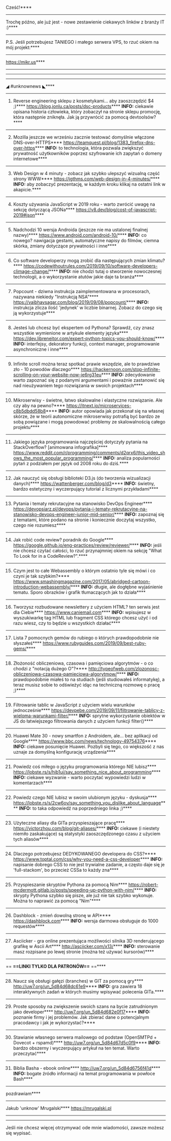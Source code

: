 Cześć!****
****
Trochę późno, ale już jest - nowe zestawienie ciekawych linków z branży IT :)****
****
P.S. Jeśli potrzebujesz TANIEGO i małego serwera VPS, to rzuć okiem na mój projekt:****
****
https://mikr.us****
****
 ****
****
◢ #unknownews ◣****
****
1) Reverse engineering sklepu z kosmetykami... aby zaoszczędzić $4 ;)****
https://blog.jonlu.ca/posts/dsc-products****
**INFO:** ciekawie opisana historia człowieka, który zobaczył na stronie sklepu promocję, która następnie zniknęła. Jak ją przywrócić za pomocą devtoolsów?****
****
2) Mozilla jeszcze we wrześniu zacznie testować domyślnie włączone DNS-over-HTTPS****
https://teamquest.pl/blog/1383_firefox-dns-over-https****
**INFO:** to technologia, która pozwala zwiększyć prywatność użytkowników poprzez szyfrowanie ich zapytań o domeny internetowe****
****
3) Web Design w 4 minuty - zobacz jak szybko ulepszyć wizualną część strony WWW****
https://jgthms.com/web-design-in-4-minutes/****
**INFO:** aby zobaczyć prezentację, w każdym kroku klikaj na ostatni link w akapicie.****
****
4) Koszty używania JavaScript w 2019 roku - warto zwrócić uwagę na sekcję dotyczącą JSONa****
https://v8.dev/blog/cost-of-javascript-2019#json****
****
5) Nadchodzi 10 wersja Androida (jeszcze nie ma ustalonej finalnej nazwy)****
https://www.android.com/android-10/****
**INFO:** co nowego? nawigacja gestami, automatyczne napisy do filmów, ciemna skórka, zmiany dotyczące prywatności i inne****
****
6) Co software developerzy mogą zrobić dla następujących zmian klimatu?****
https://codewithoutrules.com/2019/09/10/software-developers-climage-change/****
**INFO:** nie chodzi tutaj o stworzenie nowoczesnej technologii, a o wykorzystanie atutów jakie daje ta branża****
****
7) Popcount - dziwna instrukcja zaimplementowana w procesorach, nazywana niekiedy "Instrukcją NSA"****
https://vaibhavsagar.com/blog/2019/09/08/popcount/****
**INFO:** instrukcja zlicza ilość 'jedynek' w liczbie binarnej. Zobacz do czego się ją wykorzystuje****
****
8) Jesteś lub chcesz być ekspertem od Pythona? Sprawdź, czy znasz wszystkie wymienione w artykule elementy języka****
https://dev.libreneitor.com/expert-python-topics-you-should-know/****
**INFO:** interfejsy, dekoratory funkcji, context manager, programowanie asynchroniczne i inne****
****
9) Infinite scroll można teraz spotkać prawie wszędzie, ale to prawdziwe zło - 10 powodów dlaczego****
https://hackernoon.com/stop-infinite-scrolling-on-your-website-now-ie6rg31eu****
**INFO:** zdecydowanie warto zapoznać się z podanymi argumentami i poważnie zastanowić się nad nieużywaniem tego rozwiązania w swoich projektach****
****
10) Mikroserwisy - świetne, łatwo skalowalne i elastyczne rozwiązanie. Ale czy aby na pewno?****
https://itnext.io/microservices-c8b5dbdd58b8****
**INFO:** autor opowiada jak przekonał się na własnej skórze, że w teorii autonomiczne mikroserwisy potrafią być bardzo ze sobą powiązane i mogą powodować problemy ze skalowalnością całego projektu****
****
11) Jakiego języka programowania najczęściej dotyczyły pytania na StackOverflow? [animowana infografika]****
https://www.reddit.com/r/programming/comments/d2qrx6/this_video_shows_the_most_popular_programming/****
**INFO:** analiza popularności pytań z podziałem per język od 2008 roku do dziś.****
****
12) Jak nauczyć się obsługi biblioteki D3.js (do tworzenia wizualizacji danych)****
https://wattenberger.com/blog/d3****
**INFO:** świetny, bardzo estetyczny i wyczerpujący tutorial z licznymi przykładami****
****
13) Pytania i tematy rekrutacyjne na stanowisko DevOps Engineer****
https://devopsiarz.pl/devops/pytania-i-tematy-rekrutacyjne-na-stanowisko-devops-engineer-junior-mid-senior/****
**INFO:** zapoznaj się z tematami, które podano na stronie i koniecznie doczytaj wszystko, czego nie rozumiesz****
****
14) Jak robić code review? poradnik do Google****
https://google.github.io/eng-practices/review/reviewer/****
**INFO:** jeśli nie chcesz czytać całości, to rzuć przynajmniej okiem na sekcję "What To Look for in a CodeReview?".****
****
15) Czym jest to całe Webassembly o którym ostatnio tyle się mówi i co czyni je tak szybkim?****
https://www.smashingmagazine.com/2017/05/abridged-cartoon-introduction-webassembly/****
**INFO:** długie, ale dogłębne wyjaśnienie tematu. Sporo obrazków i grafik tłumaczących jak to działa****
****
16) Tworzysz rozbudowane newslettery z użyciem HTML? ten serwis jest dla Ciebie****
https://www.caniemail.com****
**INFO:** wpisujesz w wyszukiwarkę tag HTML lub fragment CSS którego chcesz użyć i od razu wiesz, czy to będzie u wszystkich działać****
****
17) Lista 7 pomocnych gemów do rubiego o których prawdopodobnie nie słyszałeś****
https://www.rubyguides.com/2019/09/best-ruby-gems/****
****
18) Złożoność obliczeniowa, czasowa i pamięciowa algorytmów - o co chodzi z "notacją dużego O"?****
http://typeofweb.com/zlozonosc-obliczeniowa-czasowa-pamieciowa-algorytmow/****
**INFO:** prawdopodobnie miałeś to na studiach (jeśli studiowałeś informatykę), a teraz musisz sobie to odświeżyć idąc na techniczną rozmowę o pracę ;)****
****
19) Filtrowanie tablic w JavaScript z użyciem wielu warunków jednocześnie****
https://devpebe.com/2019/09/11/filtrowanie-tablicy-z-wieloma-warunkami-filter/****
**INFO:** sprytne wykorzystanie obiektów w JS do łatwiejszego filtrowania danych z użyciem funkcji filter()****
****
20) Huawei Mate 30 - nowy smartfon z Androidem, ale... bez aplikacji od Google****
https://www.bbc.com/news/technology-49754376****
**INFO:** ciekawe posunięcie Huawei. Pozbyli się tego, co większość z nas uznaje za domyślną konfigurację urządzenia****
****
21) Powiedz coś miłego o języku programowania którego NIE lubisz****
https://lobste.rs/s/hib1ui/say_something_nice_about_programming****
**INFO:** ciekawe wyzwanie - warto poczytać wypowiedzi ludzi w komentarzach****
****
22) Powiedz czego NIE lubisz w swoim ulubionym języku - dyskusja****
https://lobste.rs/s/2cw6ov/say_something_you_dislike_about_language****
**INFO:** to taka odpowiedź na poprzedniego linka ;)****
****
23) Użyteczne aliasy dla GITa przyspieszające pracę****
https://victorzhou.com/blog/git-aliases/****
**INFO:** ciekawe (i niestety niemiło zaskakujące) są statystyki zaoszczędzonego czasu z użyciem tych aliasów****
****
24) Dlaczego potrzebujesz DEDYKOWANEGO developera do CSS?****
https://www.toptal.com/css/why-you-need-a-css-developer****
**INFO:** napisanie dobrego CSS to nie jest trywialne zadanie, a często daje się je 'full-stackom', bo przecież CSSa to każdy zna****
****
25) Przyspieszanie skryptów Pythona za pomocą Nim****
https://robert-mcdermott.gitlab.io/posts/speeding-up-python-with-nim/****
**INFO:** skrypty Pythona szybko się pisze, ale już nie tak szybko wykonuje. Można to naprawić za pomocą "Nim"****
****
26) Dashblock - zmień dowolną stronę w API****
https://dashblock.com****
**INFO:** wersja darmowa obsługuje do 1000 requestów****
****
27) Asciicker - gra online prezentująca możliwości silnika 3D renderującego grafikę w Ascii Art****
http://asciicker.com/x13/****
**INFO:** sterowanie masz rozpisane po lewej stronie (można też używać kursorów)****
****
== **==LINKI TYLKO DLA PATRONÓW==**
 ==****
****
28) Naucz się obsługi gałęzi (branches) w GIT za pomocą gry****
http://uw7.org/un_5d84d68dc61e9****
**INFO:** gra zawiera 18 interaktywnych zadań w których musimy wpisywać polecenia GITa.****
****
29) Proste sposoby na zwiększenie swoich szans na bycie zatrudnionym jako developer****
http://uw7.org/un_5d84d682e0f17****
**INFO:** poznanie firmy i jej problemów. Jak zbierać dane o potencjalnym pracodawcy i jak je wykorzystać?****
****
30) Stawianie własnego serwera mailowego od podstaw (OpenSMTPd + Dovecot + rspamd)****
http://uw7.org/un_5d84d67d5c0f9****
**INFO:** bardzo obszerny i wyczerpujący artykuł na ten temat. Warto przeczytać****
****
31) Biblia Basha - ebook online****
http://uw7.org/un_5d84d6756f41d****
**INFO:** bogate źródło informacji na temat programowania w powłoce Bash****
****
 
pozdrawiam****
****
Jakub 'unknow' Mrugalski****
https://mrugalski.pl
 ****
****
Jeśli nie chcesz więcej otrzymywać ode mnie wiadomości, zawsze możesz się wypisać.